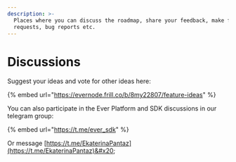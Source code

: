 ```yaml
---
description: >-
  Places where you can discuss the roadmap, share your feedback, make feature
  requests, bug reports etc.
---
```


# Discussions

Suggest your ideas and vote for other ideas here:

{% embed url="https://evernode.frill.co/b/8my22807/feature-ideas" %}

You can also participate in the Ever Platform and SDK discussions in our telegram group:

{% embed url="https://t.me/ever_sdk" %}

Or message [https://t.me/EkaterinaPantaz](https://t.me/EkaterinaPantaz)&#x20;
